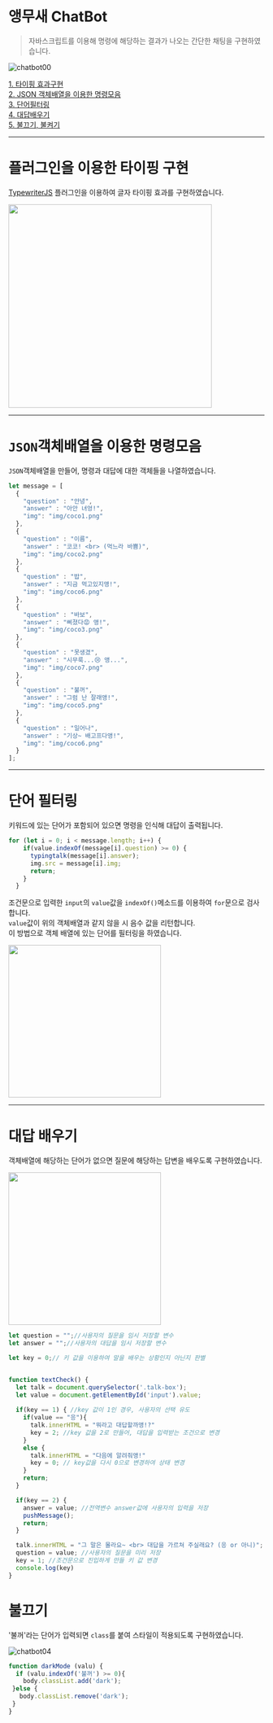 # 앵무새 ChatBot
> 자바스크립트를 이용해 명령에 해당하는 결과가 나오는 간단한 채팅을 구현하였습니다.

![chatbot00](https://user-images.githubusercontent.com/89460582/142963791-4a5cff01-28fd-4d34-aada-7bf5ef4c5935.gif)


[1. 타이핑 효과구현](#플러그인을-이용한-타이핑-구현)  
[2. JSON 객체배열을 이용한 명령모음](#JSON객체배열을-이용한-명령모음)  
[3. 단어필터링](#단어-필터링)  
[4. 대답배우기](#대답-배우기)  
[5. 불끄기, 불켜기](#불끄기,-불켜기)

---
# 플러그인을 이용한 타이핑 구현
[TypewriterJS](https://safi.me.uk/typewriterjs/) 플러그인을 이용하여 글자 타이핑 효과를 구현하였습니다.

<img src="https://user-images.githubusercontent.com/89460582/142963893-5ce018c0-f83c-46cd-85fb-8314a21f27b7.gif" width="400">

---
# `JSON`객체배열을 이용한 명령모음  
`JSON`객체배열을 만들어, 명령과 대답에 대한 객체들을 나열하였습니다.
```javascript
let message = [
  {
    "question" : "안녕",
    "answer" : "아안 녀엉!",
    "img": "img/coco1.png"
  },
  {
    "question" : "이름",
    "answer" : "코코! <br> (먹느라 바쁨)",
    "img": "img/coco2.png"
  },
  {
    "question" : "밥",
    "answer" : "지금 먹고있지앵!",
    "img": "img/coco6.png"
  },
  {
    "question" : "바보",
    "answer" : "삐졌다😡 앵!",
    "img": "img/coco3.png"
  },
  {
    "question" : "못생겼",
    "answer" : "시무룩...😢 앵...",
    "img": "img/coco7.png"
  },
  {
    "question" : "불꺼",
    "answer" : "그럼 난 잘래앵!",
    "img": "img/coco5.png"
  },
  {
    "question" : "일어나",
    "answer" : "기상~ 배고프다앵!",
    "img": "img/coco6.png"
  }
];

``` 

---
# 단어 필터링
키워드에 있는 단어가 포함되어 있으면 명령을 인식해 대답이 출력됩니다.
```javascript
for (let i = 0; i < message.length; i++) {
    if(value.indexOf(message[i].question) >= 0) {
      typingtalk(message[i].answer);
      img.src = message[i].img;
      return;
    }
  }
```
조건문으로 입력한 `input`의 `value`값을 `indexOf()`메소드를 이용하여 `for`문으로 검사합니다.  
`value`값이 위의 객체배열과 같지 않을 시 음수 값을 리턴합니다.  
이 방법으로 객체 배열에 있는 단어를 필터링을 하였습니다.

<img src="https://user-images.githubusercontent.com/89460582/142964358-84f95e25-79a1-4f5f-bbed-6755dd0c7703.gif" width="300">

---

# 대답 배우기
객체배열에 해당하는 단어가 없으면 질문에 해당하는 답변을 배우도록 구현하였습니다.

<img src="https://user-images.githubusercontent.com/89460582/142967448-ec74964f-13d8-4dab-8770-5698d23f61e1.gif" width="300" >

```javascript
let question = "";//사용자의 질문을 임시 저장할 변수
let answer = "";//사용자의 대답을 임시 저장할 변수

let key = 0;// 키 값을 이용하여 말을 배우는 상황인지 아닌지 판별


function textCheck() {
  let talk = document.querySelector('.talk-box');
  let value = document.getElementById('input').value;
  
  if(key == 1) { //key 값이 1인 경우, 사용자의 선택 유도
    if(value == "응"){
      talk.innerHTML = "뭐라고 대답할까앵!?"
      key = 2; //key 값을 2로 만들어, 대답을 입력받는 조건으로 변경
    }
    else {
      talk.innerHTML = "다음에 알려줘앵!"
      key = 0; // key값을 다시 0으로 변경하여 상태 변경
    }
    return;
  }

  if(key == 2) {
    answer = value; //전역변수 answer값에 사용자의 입력을 저장
    pushMessage();
    return;
  }

  talk.innerHTML = "그 말은 몰라요~ <br> 대답을 가르쳐 주실래요? (응 or 아니)";
  question = value; //사용자의 질문을 미리 저장
  key = 1; //조건문으로 진입하게 만들 키 값 변경
  console.log(key)
}
```

# 불끄기
'불꺼'라는 단어가 입력되면 `class`를 붙여 스타일이 적용되도록 구현하였습니다.

![chatbot04](https://user-images.githubusercontent.com/89460582/142969022-31b41dce-a8ec-4920-8477-ce5dc35700db.gif)

```javascript
function darkMode (valu) {
  if (valu.indexOf('불꺼') >= 0){
    body.classList.add('dark');
 }else {
   body.classList.remove('dark');
 }
}
```
